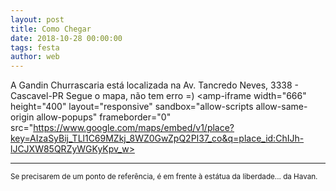 ```yaml
---
layout: post
title: Como Chegar
date: 2018-10-28 00:00:00
tags: festa
author: web
---
```


A Gandin Churrascaria está localizada na Av. Tancredo Neves, 3338 - Cascavel-PR
Segue o mapa, não tem erro =)
<amp-iframe 
  width="666"
  height="400"
  layout="responsive"
  sandbox="allow-scripts allow-same-origin allow-popups"
  frameborder="0"
  src="https://www.google.com/maps/embed/v1/place?key=AIzaSyBij_TLl1C69MZkj_8WZ0GwZpQ2PI37_co&q=place_id:ChIJh-lJCJXW85QRZyWGKyKpv_w>
</amp-iframe>

<hr/>

<sub> Se precisarem de um ponto de referência, é em frente à estátua da liberdade... da Havan.</sub>